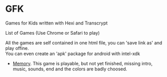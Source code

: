 # GFK  

Games for Kids written with Hexi and Transcrypt  

List of Games (Use Chrome or Safari to play)  

All the games are self contained in one html file, you can 'save link as' and play offine.  
You can even create an 'apk' package for android with intel-xdk

* [Memory](https://rawgit.com/artyprog/GFK/master/halloffame/memory.html). This game is playable, but not yet finished, missing intro, music, sounds, end and the colors are badly choosed. 




